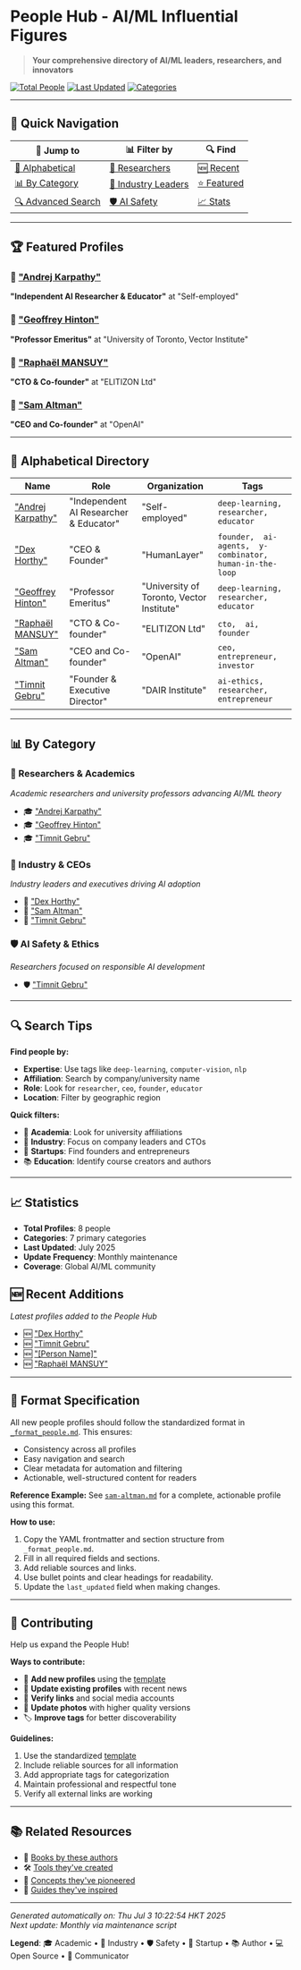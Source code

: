 #  People Hub - AI/ML Influential Figures

> **Your comprehensive directory of AI/ML leaders, researchers, and innovators**

[![Total People](https://img.shields.io/badge/Total%20People-8-blue?style=flat-square)](#alphabetical-directory)
[![Last Updated](https://img.shields.io/badge/Last%20Updated-July%202025-green?style=flat-square)](#recent-additions)
[![Categories](https://img.shields.io/badge/Categories-7-orange?style=flat-square)](#by-category)

---

## 🚀 Quick Navigation

| 🎯 **Jump to** | 📊 **Filter by** | 🔍 **Find** |
|---------------|------------------|-------------|
| [📝 Alphabetical](#alphabetical-directory) | [🔬 Researchers](#researchers--academics) | [🆕 Recent](#recent-additions) |
| [📊 By Category](#by-category) | [🏢 Industry Leaders](#industry--ceos) | [⭐ Featured](#featured-profiles) |
| [🔍 Advanced Search](#search-tips) | [🛡️ AI Safety](#ai-safety--ethics) | [📈 Stats](#statistics) |

---

## 🏆 Featured Profiles

### 🌟 ["Andrej Karpathy"](./andrej-karpathy.md)
**"Independent AI Researcher & Educator"** at "Self-employed"

### 🌟 ["Geoffrey Hinton"](./geoffrey-hinton.md)
**"Professor Emeritus"** at "University of Toronto, Vector Institute"

### 🌟 ["Raphaël MANSUY"](./raphaël-mansuy.md)
**"CTO & Co-founder"** at "ELITIZON Ltd"

### 🌟 ["Sam Altman"](./sam-altman.md)
**"CEO and Co-founder"** at "OpenAI"

---

## 📝 Alphabetical Directory

| Name | Role | Organization | Tags |
|------|------|--------------|------|
| ["Andrej Karpathy"](./andrej-karpathy.md) | "Independent AI Researcher & Educator" | "Self-employed" | `deep-learning,  researcher,  educator` |
| ["Dex Horthy"](./dex-horthy.md) | "CEO & Founder" | "HumanLayer" | `founder,  ai-agents,  y-combinator,  human-in-the-loop` |
| ["Geoffrey Hinton"](./geoffrey-hinton.md) | "Professor Emeritus" | "University of Toronto, Vector Institute" | `deep-learning,  researcher,  educator` |
| ["Raphaël MANSUY"](./raphaël-mansuy.md) | "CTO & Co-founder" | "ELITIZON Ltd" | `cto,  ai,  founder` |
| ["Sam Altman"](./sam-altman.md) | "CEO and Co-founder" | "OpenAI" | `ceo,  entrepreneur,  investor` |
| ["Timnit Gebru"](./timnit-gebru.md) | "Founder & Executive Director" | "DAIR Institute" | `ai-ethics,  researcher,  entrepreneur` |

---

## 📊 By Category

### 🔬 Researchers & Academics
*Academic researchers and university professors advancing AI/ML theory*

- 🎓 ["Andrej Karpathy"](./andrej-karpathy.md)
- 🎓 ["Geoffrey Hinton"](./geoffrey-hinton.md)
- 🎓 ["Timnit Gebru"](./timnit-gebru.md)

### 🏢 Industry & CEOs
*Industry leaders and executives driving AI adoption*

- 🏢 ["Dex Horthy"](./dex-horthy.md)
- 🏢 ["Sam Altman"](./sam-altman.md)
- 🏢 ["Timnit Gebru"](./timnit-gebru.md)

### 🛡️ AI Safety & Ethics
*Researchers focused on responsible AI development*

- 🛡️ ["Timnit Gebru"](./timnit-gebru.md)

---

## 🔍 Search Tips

**Find people by:**
- **Expertise**: Use tags like `deep-learning`, `computer-vision`, `nlp`
- **Affiliation**: Search by company/university name
- **Role**: Look for `researcher`, `ceo`, `founder`, `educator`
- **Location**: Filter by geographic region

**Quick filters:**
- 🔬 **Academia**: Look for university affiliations
- 🏢 **Industry**: Focus on company leaders and CTOs
- 🚀 **Startups**: Find founders and entrepreneurs
- 📚 **Education**: Identify course creators and authors

---

## 📈 Statistics

- **Total Profiles**: 8 people
- **Categories**: 7 primary categories
- **Last Updated**: July 2025
- **Update Frequency**: Monthly maintenance
- **Coverage**: Global AI/ML community

## 🆕 Recent Additions

*Latest profiles added to the People Hub*

- 🆕 ["Dex Horthy"](./dex-horthy.md)
- 🆕 ["Timnit Gebru"](./timnit-gebru.md)
- 🆕 ["[Person Name]"](./_template.md)
- 🆕 ["Raphaël MANSUY"](./raphaël-mansuy.md)

---

## 📝 Format Specification

All new people profiles should follow the standardized format in [`_format_people.md`](./_format_people.md). This ensures:
- Consistency across all profiles
- Easy navigation and search
- Clear metadata for automation and filtering
- Actionable, well-structured content for readers

**Reference Example:**
See [`sam-altman.md`](./sam-altman.md) for a complete, actionable profile using this format.

**How to use:**
1. Copy the YAML frontmatter and section structure from `_format_people.md`.
2. Fill in all required fields and sections.
3. Add reliable sources and links.
4. Use bullet points and clear headings for readability.
5. Update the `last_updated` field when making changes.

---

## 🎯 Contributing

Help us expand the People Hub!

**Ways to contribute:**
- 📝 **Add new profiles** using the [template](./_template.md)
- 🔄 **Update existing profiles** with recent news
- 🔗 **Verify links** and social media accounts
- 📸 **Update photos** with higher quality versions
- 🏷️ **Improve tags** for better discoverability

**Guidelines:**
1. Use the standardized [template](./_template.md)
2. Include reliable sources for all information
3. Add appropriate tags for categorization
4. Maintain professional and respectful tone
5. Verify all external links are working

---

## 📚 Related Resources

- 📖 [Books by these authors](../reference/books.md)
- 🛠️ [Tools they've created](../tools/ai-tools-master-directory.md)
- 🧩 [Concepts they've pioneered](../concepts/README.md)
- 🎯 [Guides they've inspired](../guides/README.md)

---

*Generated automatically on: Thu Jul  3 10:22:54 HKT 2025*  
*Next update: Monthly via maintenance script*

**Legend**: 🎓 Academic • 🏢 Industry • 🛡️ Safety • 🚀 Startup • 📚 Author • 💻 Open Source • 🎤 Communicator
